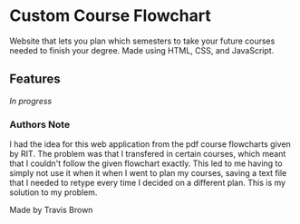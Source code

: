 # Custom Course Flowchart
Website that lets you plan which semesters to take your future courses needed to finish your degree.
Made using HTML, CSS, and JavaScript.

## Features
*In progress*

### Authors Note
I had the idea for this web application from the pdf course flowcharts given by RIT. 
The problem was that I transfered in certain courses, which meant that I couldn't follow the given flowchart exactly. This led to me having to simply not use it when it when I went to plan my courses, saving a text file that I needed to retype every time I decided on a different plan. This is my solution to my problem. 

Made by Travis Brown
